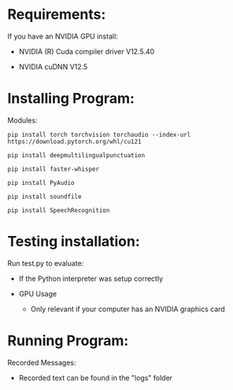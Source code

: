 # Requirements:

If you have an NVIDIA GPU install:

- NVIDIA (R) Cuda compiler driver V12.5.40

- NVIDIA cuDNN V12.5

# Installing Program:

Modules:

    pip install torch torchvision torchaudio --index-url https://download.pytorch.org/whl/cu121

    pip install deepmultilingualpunctuation

    pip install faster-whisper

    pip install PyAudio

    pip install soundfile

    pip install SpeechRecognition

# Testing installation:

Run test.py to evaluate:

- If the Python interpreter was setup correctly

- GPU Usage

    - Only relevant if your computer has an NVIDIA graphics card

# Running Program:

Recorded Messages:

- Recorded text can be found in the "logs" folder
